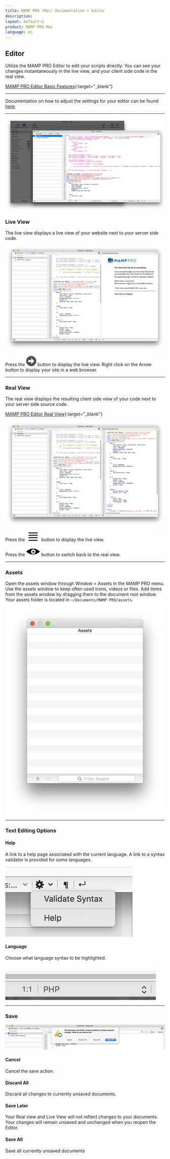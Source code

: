 ```yaml
---
title: MAMP PRO (Mac) Documentation > Editor
description: 
layout: default-2
product: MAMP PRO Mac
language: en
---
```


## Editor

Utilize the MAMP PRO Editor to edit your scripts directly. You can see your changes instantaneously in the live view, and your client side code in the real view.

<i class="fa fa-play-circle-o fa-lg" aria-hidden="true"></i> [MAMP PRO Editor Basic Features](https://www.youtube.com/watch?v=b9bbIWRMsHI&feature=youtu.be){:target="_blank"}

---

Documentation on how to adjust the settings for your editor can be found [here](../Settings/Editor).

---

![MAMP](Editor.jpg)

### Live View

The live view displays a live view of your website next to your server side code. 

![MAMP](liveView.png)

Press the ![MAMP](BlackArrow.png)  button to display the live view. Right click on the Arrow button to display your site in a web browser.

---

### Real View

The real view displays the resulting client side view of your code next to your server side source code.

<i class="fa fa-play-circle-o fa-lg" aria-hidden="true"></i> [MAMP PRO Editor Real View](https://www.youtube.com/watch?v=HJx7_hwpcaY&feature=youtu.be){:target="_blank"}

![MAMP](realView.png)

Press the ![MAMP](lines.png)  button to display the live view.

Press the ![MAMP](eye.png)  button to switch back to the real view.

---

### Assets

Open the assets window through Window > Assets in the MAMP PRO menu. Use the assets window to keep often used icons, videos or files. Add items from the assets window by dragging them to the document root window. Your assets folder is located in `~/Documents/MAMP PRO/assets`.

![MAMP](Assets.png)

---

### Text Editing Options

#### Help
A link to a help page associated with the current language. A link to a syntax validator is provided for some languages.

![MAMP](help.png)

#### Language
Choose what language syntax to be highlighted.

![MAMP](syntax.png)

---

### Save

![MAMP](SaveEditor.png)

#### Cancel
Cancel the save action.

#### Discard All
Discard all changes to currently unsaved documents.

#### Save Later
Your Real view and Live View will not reflect changes to your documents. Your changes will remain unsaved and unchanged when you reopen the Editor.

#### Save All
Save all currently unsaved documents

